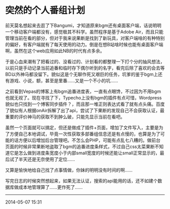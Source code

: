 # 突然的个人番组计划

前天莫名想起来去逛了下Bangumi，才知道原来bgm还有桌面客户端，话说明明一个移动客户端都没有，感觉极其不科学。虽然程序是基于Adobe Air，而且只能管理当前在看的部分，但对于我来说果断是找到了新玩具，对客户端啥的有种特别的偏好，有客户端就有了每天使用的动力。倒是在想B站啥时候也能有桌面客户端啊，虽然在这个web应用如此NB的时代有点多余。

于是心血来潮有了把看过的、没看过的、计划看的都整理一下打个分的抽风想法，以前只是手动记录当前追番和临时存下偶尔听到的名字，看完后除了喜欢的会去等BD以外神马都没留下。貌似这是个无聊作死又艰巨的任务，坑爹的鉴于bgm上还有游戏、小说，额，甚至是里番……又是一个不小的坑……

之前看到Vepas的博客上有bgm追番进度表，一直有点眼馋，不过因为不用bgm也就无视了。现在寻找了下，Typecho上没有bgm的插件有点可惜，Wordpress貌似也只找到一个博客同步插件？，而且那一堆正则表达式看了就有点头痛。百度了貌似有人根据onAir拆解了出了api，尝试了下果断的发现自己不会获取认证，最重要的评价神马的获取不到肿么破，只能先显示当前在看吧。

虽然一个页面就可以搞定，但还是做成了插件+页面，增加了文件写入，主要是为了方便自己本地调试，毕竟一次性获取多部番组信息还是有点慢的，也算是为了可能的话方便以后增加后台管理吧。不怎么会PHP，可能有点乱七八糟的。做前台页面的时候非常果断地盗取了bgm的追番进度条样式，不过自己css太菜果断不知道它是怎么做到进度条宽度小于内部small宽度的时候还能让small正常显示的，最后试了半天还是无奈使用了定位……

又算是愉快地给自己找了点事情做，你妹的明明没有时间的啊……

写完日志的时候突然想起来，如果无法认证，搜索的api能用的话，还不如建个数据库做成本地管理算了……更作死了……

----------

2014-05-07 15:31